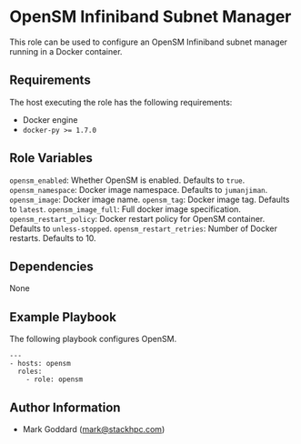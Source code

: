 OpenSM Infiniband Subnet Manager
================================

This role can be used to configure an OpenSM Infiniband subnet manager running
in a Docker container.

Requirements
------------

The host executing the role has the following requirements:

* Docker engine
* ``docker-py >= 1.7.0``

Role Variables
--------------

``opensm_enabled``: Whether OpenSM is enabled. Defaults to ``true``.
``opensm_namespace``: Docker image namespace. Defaults to ``jumanjiman``.
``opensm_image``: Docker image name.
``opensm_tag``: Docker image tag. Defaults to ``latest``.
``opensm_image_full``: Full docker image specification.
``opensm_restart_policy``: Docker restart policy for OpenSM container. Defaults
to ``unless-stopped``.
``opensm_restart_retries``: Number of Docker restarts. Defaults to 10.

Dependencies
------------

None

Example Playbook
----------------

The following playbook configures OpenSM.

    ---
    - hosts: opensm
      roles:
        - role: opensm

Author Information
------------------

- Mark Goddard (<mark@stackhpc.com>)

